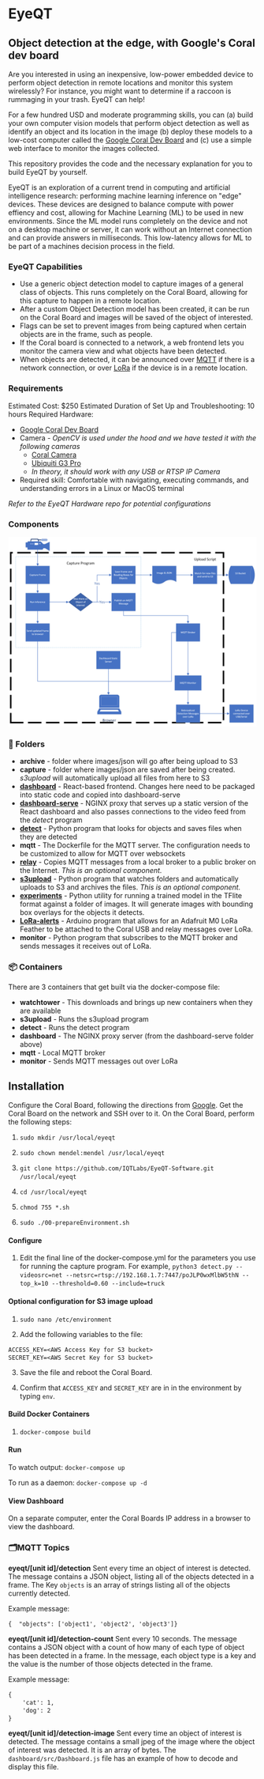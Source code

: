 # EyeQT
## Object detection at the edge, with Google's Coral dev board

Are you interested in using an inexpensive, low-power embedded device to perform object detection in remote locations and monitor this system wirelessly? For instance, you might want to determine if a raccoon is rummaging in your trash. EyeQT can help!

For a few hundred USD and moderate programming skills, you can 
(a) build your own computer vision models that perform object detection as well as identify an object and its location in the image
(b) deploy these models to a low-cost computer called the [Google Coral Dev Board](https://coral.ai/products/dev-board) and 
(c) use a simple web interface to monitor the images collected.

This repository provides the code and the necessary explanation for you to build EyeQT by yourself.

EyeQT is an exploration of a current trend in computing and artificial intelligence research: performing machine learning inference on "edge" devices. These devices are designed to balance compute with power effiency and cost, allowing for Machine Learning (ML) to be used in new environments. Since the ML model runs completely on the device and not on a desktop machine or server, it can work without an Internet connection and can provide answers in milliseconds. This low-latency allows for ML to be part of a machines decision process in the field.


### EyeQT Capabilities
- Use a generic object detection model to capture images of a general class of objects. This runs completely on the Coral Board, allowing for this capture to happen in a remote location.
- After a custom Object Detection model has been created, it can be run on the Coral Board and images will be saved of the object of interested.
- Flags can be set to prevent images from being captured when certain objects are in the frame, such as people.
- If the Coral board is connected to a network, a web frontend lets you monitor the camera view and what objects have been detected.
- When objects are detected, it can be announced over [MQTT](https://mqtt.org/) if there is a network connection, or over [LoRa](https://lora-alliance.org/) if the device is in a remote location.


### Requirements
Estimated Cost: $250
Estimated Duration of Set Up and Troubleshooting: 10 hours
Required Hardware:
- [Google Coral Dev Board](https://coral.ai/products/dev-board)
- Camera - *OpenCV is used under the hood and we have tested it with the following cameras*
    - [Coral Camera](https://coral.ai/products/camera)
    - [Ubiquiti G3 Pro](https://www.ui.com/unifi-video/unifi-video-camera-g3-pro/)
    - *In theory, it should work with any USB or RTSP IP Camera*
- Required skill: Comfortable with navigating, executing commands, and understanding errors in a Linux or MacOS terminal 


*Refer to the EyeQT Hardware repo for potential configurations*


### Components
![Diagram of Arch](images/coral-box.png)

### 📁 Folders 
- **archive** - folder where images/json will go after being upload to S3
- **capture** - folder where images/json are saved after being created. *s3upload* will automatically upload all files from here to S3
- **[dashboard](dashboard/README.md)** - React-based frontend. Changes here need to be packaged into static code and copied into dashboard-serve
- **[dashboard-serve](dashboard-serve/README.md)** - NGINX proxy that serves up a static version of the React dashboard and also passes connections to the video feed from the *detect* program
- **[detect](detect/README.md)** - Python program that looks for objects and saves files when they are detected
- **mqtt** - The Dockerfile for the MQTT server. The configuration needs to be customized to allow for MQTT over websockets
- **[relay](relay/README.md)** - Copies MQTT messages from a local broker to a public broker on the Internet. *This is an optional component.*
- **[s3upload](s3upload/README.md)** - Python program that watches folders and automatically uploads to S3 and archives the files. *This is an optional component.*
- **[experiments](experiments/README.md)** - Python utility for running a trained model in the TFlite format against a folder of images. It will generate images with bounding box overlays for the objects it detects.
- **[LoRa-alerts](LoRa-alerts/README.md)** - Arduino program that allows for an Adafruit M0 LoRa Feather to be attached to the Coral USB and relay messages over LoRa.
- **monitor** - Python program that subscribes to the MQTT broker and sends messages it receives out of LoRa. 

### 📦 Containers
There are 3 containers that get built via the docker-compose file:
- **watchtower** - This downloads and brings up new containers when they are available
- **s3upload** - Runs the s3upload program
- **detect** - Runs the detect program
- **dashboard** - The NGINX proxy server (from the dashboard-serve folder above)
- **mqtt** - Local MQTT broker 
- **monitor** - Sends MQTT messages out over LoRa

## Installation 

Configure the Coral Board, following the directions from [Google](https://coral.ai/docs/dev-board/get-started/). Get the Coral Board on the network and SSH over to it. On the Coral Board, perform the following steps:

1. `sudo mkdir /usr/local/eyeqt`

2. `sudo chown mendel:mendel /usr/local/eyeqt`

3. `git clone https://github.com/IQTLabs/EyeQT-Software.git /usr/local/eyeqt`

4. `cd /usr/local/eyeqt`

5. `chmod 755 *.sh`

6. `sudo ./00-prepareEnvironment.sh`

#### Configure

1. Edit the final line of the docker-compose.yml for the parameters you use for running the capture program. For example, `python3 detect.py --videosrc=net --netsrc=rtsp://192.168.1.7:7447/poJLP0wxMlbW5thN --top_k=10 --threshold=0.60 --include=truck`

#### Optional configuration for S3 image upload

1. `sudo nano /etc/environment`

2. Add the following variables to the file: 
````
ACCESS_KEY=<AWS Access Key for S3 bucket>
SECRET_KEY=<AWS Secret Key for S3 bucket>
````

3. Save the file and reboot the Coral Board.

4. Confirm that `ACCESS_KEY` and `SECRET_KEY` are in in the environment by typing `env`.
 

#### Build Docker Containers

1. `docker-compose build`


#### Run
To watch output: `docker-compose up`

To run as a daemon: `docker-compose up -d`

#### View Dashboard
On a separate computer, enter the Coral Boards IP address in a browser to view the dashboard.

### 🗂MQTT Topics

**eyeqt/[unit id]/detection** 
Sent every time an object of interest is detected. The message contains a JSON object, listing all of the objects detected in a frame. The Key `objects` is an array of strings listing all of the objects currently detected. 

Example message:
````
{  "objects": ['object1', 'object2', 'object3']}
````

**eyeqt/[unit id]/detection-count** 
Sent every 10 seconds. The message contains a JSON object with a count of how many of each type of object has been detected in a frame. In the message, each object type is a key and the value is the number of those objects detected in the frame.

Example message:
````
{
    'cat': 1,
    'dog': 2
}
````

**eyeqt/[unit id]/detection-image**
Sent every time an object of interest is detected. The message contains a small jpeg of the image where the object of interest was detected. It is an array of bytes. The `dashboard/src/Dashboard.js` file has an example of how to decode and display this file.
